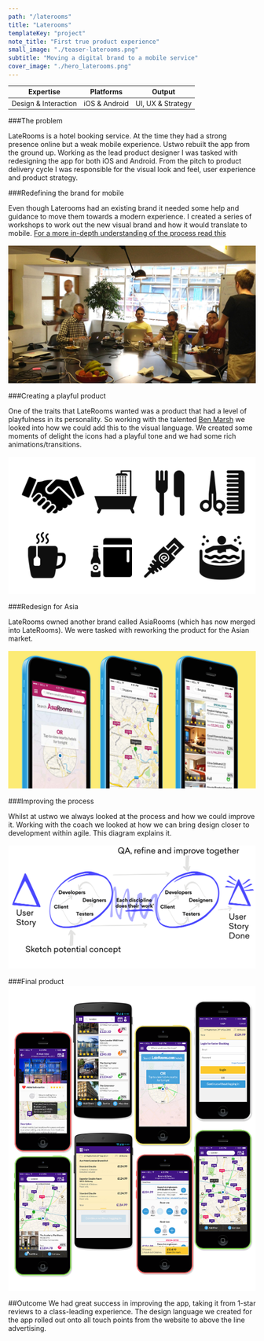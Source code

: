```yaml
---
path: "/laterooms"
title: "Laterooms"
templateKey: "project"
note_title: "First true product experience"
small_image: "./teaser-laterooms.png"
subtitle: "Moving a digital brand to a mobile service"
cover_image: "./hero_laterooms.png"
---
```


| Expertise            | Platforms     | Output            |
| -------------------- | ------------- | ----------------- |
| Design & Interaction | iOS & Android | UI, UX & Strategy |

###The problem

LateRooms is a hotel booking service. At the time they had a strong presence online but a weak mobile experience. Ustwo rebuilt the app from the ground up. Working as the lead product designer I was tasked with redesigning the app for both iOS and Android. From the pitch to product delivery cycle I was responsible for the visual look and feel, user experience and product strategy.

###Redefining the brand for mobile

Even though Laterooms had an existing brand it needed some help and guidance to move them towards a modern experience. I created a series of workshops to work out the new visual brand and how it would translate to mobile.
[For a more in-depth understanding of the process read this](https://www.creativebloq.com/app-design/design-studio-gives-mobile-booking-app-super-powers-21410594)
<br><br>
![Workshop](laterooms1.jpg)

###Creating a playful product

One of the traits that LateRooms wanted was a product that had a level of playfulness in its personality. So working with the talented [Ben Marsh](http://www.ben-marsh.com/) we looked into how we could add this to the visual language. We created some moments of delight the icons had a playful tone and we had some rich animations/transitions.
<br><br>
![Icons](laterooms_icons.png)

###Redesign for Asia

LateRooms owned another brand called AsiaRooms (which has now merged into LateRooms). We were tasked with reworking the product for the Asian market.
<br><br>
![AsiaRooms](laterooms3.jpg)

###Improving the process

Whilst at ustwo we always looked at the process and how we could improve it. Working with the coach we looked at how we can bring design closer to development within agile. This diagram explains it.
<br><br>
![Process diagram](laterooms-process-02.png)

###Final product
![Final product](laterooms-final.png)

##Outcome
We had great success in improving the app, taking it from 1-star reviews to a class-leading experience. The design language we created for the app rolled out onto all touch points from the website to above the line advertising.
